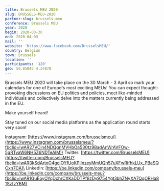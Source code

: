 ```yaml
---
title: Brussels MEU 2020
slug: BRUSSELS-MEU-2020
partner-slug: brussels-meu
conference: Brussels MEU
year: 2020
begin: 2020-03-30
end: 2020-04-03
mail: ''
website: 'https://www.facebook.com/BrusselsMEU/'
country: Belgium
town: Brussels
location: ''
participants: '120'
geo: 50.85045 4.34878
---
```

Brussels MEU 2020 will take place on the 30 March - 3 April so mark your calendars for one of Europe's most exciting MEUs!
You can expect thought-provoking discussions on EU politics and policies, meet like-minded individuals and collectively delve into the matters currently being addressed in the EU.

Make yourself heard!

Stay tuned on our social media platforms as the application round starts very soon!

Instagram: [https://www.instagram.com/brusselsmeu/](https://www.instagram.com/brusselsmeu/?fbclid=IwAR27VCin4NDQgnMVHbOa530tz9BadAnWrAVFOw-5gRTyaW6NH5Z6NDTeAlM)\
Twitter: [https://twitter.com/BrusselsMEU](https://twitter.com/BrusselsMEU?fbclid=IwAR3kSdArtoO4gclOYfUoKPIlnzeyMmUQh57uXFwRifhkLUx_PBaSQCxn7CA)\
LinkedIn: [https://be.linkedin.com/company/brussels-meu](https://be.linkedin.com/company/brussels-meu?fbclid=IwAR1GuEoyOYqDchrCXKaDDTPf8zDy9754Ygt3bhZNyXA7QgORHa81SzfzYBM)
